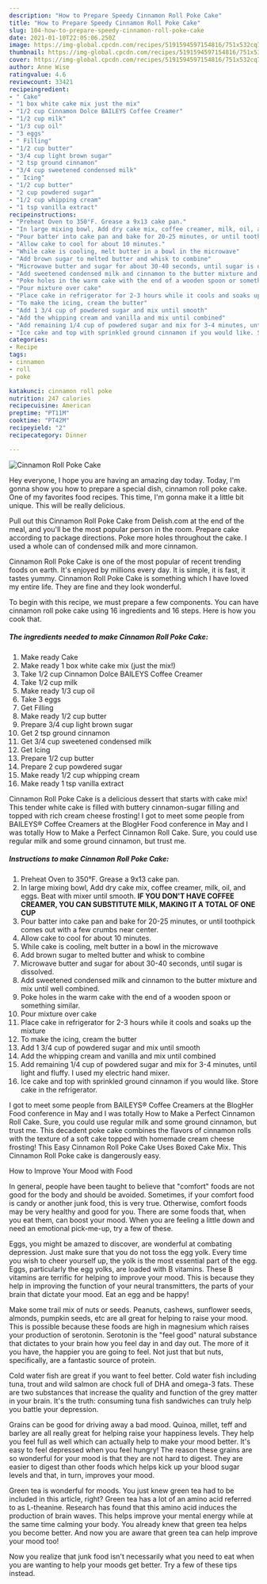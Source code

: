 ```yaml
---
description: "How to Prepare Speedy Cinnamon Roll Poke Cake"
title: "How to Prepare Speedy Cinnamon Roll Poke Cake"
slug: 104-how-to-prepare-speedy-cinnamon-roll-poke-cake
date: 2021-01-10T22:05:06.250Z
image: https://img-global.cpcdn.com/recipes/5191594597154816/751x532cq70/cinnamon-roll-poke-cake-recipe-main-photo.jpg
thumbnail: https://img-global.cpcdn.com/recipes/5191594597154816/751x532cq70/cinnamon-roll-poke-cake-recipe-main-photo.jpg
cover: https://img-global.cpcdn.com/recipes/5191594597154816/751x532cq70/cinnamon-roll-poke-cake-recipe-main-photo.jpg
author: Anne Wise
ratingvalue: 4.6
reviewcount: 33421
recipeingredient:
- " Cake"
- "1 box white cake mix just the mix"
- "1/2 cup Cinnamon Dolce BAILEYS Coffee Creamer"
- "1/2 cup milk"
- "1/3 cup oil"
- "3 eggs"
- " Filling"
- "1/2 cup butter"
- "3/4 cup light brown sugar"
- "2 tsp ground cinnamon"
- "3/4 cup sweetened condensed milk"
- " Icing"
- "1/2 cup butter"
- "2 cup powdered sugar"
- "1/2 cup whipping cream"
- "1 tsp vanilla extract"
recipeinstructions:
- "Preheat Oven to 350°F. Grease a 9x13 cake pan."
- "In large mixing bowl, Add dry cake mix, coffee creamer, milk, oil, and eggs. Beat with mixer until smooth. **IF YOU DON&#39;T HAVE COFFEE CREAMER, YOU CAN SUBSTITUTE MILK, MAKING IT A TOTAL OF ONE CUP**"
- "Pour batter into cake pan and bake for 20-25 minutes, or until toothpick comes out with a few crumbs near center."
- "Allow cake to cool for about 10 minutes."
- "While cake is cooling, melt butter in a bowl in the microwave"
- "Add brown sugar to melted butter and whisk to combine"
- "Microwave butter and sugar for about 30-40 seconds, until sugar is dissolved."
- "Add sweetened condensed milk and cinnamon to the butter mixture and mix until well combined."
- "Poke holes in the warm cake with the end of a wooden spoon or something similar."
- "Pour mixture over cake"
- "Place cake in refrigerator for 2-3 hours while it cools and soaks up the mixture"
- "To make the icing, cream the butter"
- "Add 1 3/4 cup of powdered sugar and mix until smooth"
- "Add the whipping cream and vanilla and mix until combined"
- "Add remaining 1/4 cup of powdered sugar and mix for 3-4 minutes, until light and fluffy. I used my electric hand mixer."
- "Ice cake and top with sprinkled ground cinnamon if you would like. Store cake in the refrigerator."
categories:
- Recipe
tags:
- cinnamon
- roll
- poke

katakunci: cinnamon roll poke 
nutrition: 247 calories
recipecuisine: American
preptime: "PT11M"
cooktime: "PT42M"
recipeyield: "2"
recipecategory: Dinner

---
```



![Cinnamon Roll Poke Cake](https://img-global.cpcdn.com/recipes/5191594597154816/751x532cq70/cinnamon-roll-poke-cake-recipe-main-photo.jpg)

Hey everyone, I hope you are having an amazing day today. Today, I'm gonna show you how to prepare a special dish, cinnamon roll poke cake. One of my favorites food recipes. This time, I'm gonna make it a little bit unique. This will be really delicious.

Pull out this Cinnamon Roll Poke Cake from Delish.com at the end of the meal, and you&#39;ll be the most popular person in the room. Prepare cake according to package directions. Poke more holes throughout the cake. I used a whole can of condensed milk and more cinnamon.

Cinnamon Roll Poke Cake is one of the most popular of recent trending foods on earth. It's enjoyed by millions every day. It is simple, it is fast, it tastes yummy. Cinnamon Roll Poke Cake is something which I have loved my entire life. They are fine and they look wonderful.


To begin with this recipe, we must prepare a few components. You can have cinnamon roll poke cake using 16 ingredients and 16 steps. Here is how you cook that.

<!--inarticleads1-->

##### The ingredients needed to make Cinnamon Roll Poke Cake:

1. Make ready  Cake
1. Make ready 1 box white cake mix (just the mix!)
1. Take 1/2 cup Cinnamon Dolce BAILEYS Coffee Creamer
1. Take 1/2 cup milk
1. Make ready 1/3 cup oil
1. Take 3 eggs
1. Get  Filling
1. Make ready 1/2 cup butter
1. Prepare 3/4 cup light brown sugar
1. Get 2 tsp ground cinnamon
1. Get 3/4 cup sweetened condensed milk
1. Get  Icing
1. Prepare 1/2 cup butter
1. Prepare 2 cup powdered sugar
1. Make ready 1/2 cup whipping cream
1. Make ready 1 tsp vanilla extract


Cinnamon Roll Poke Cake is a delicious dessert that starts with cake mix! This tender white cake is filled with buttery cinnamon-sugar filling and topped with rich cream cheese frosting! I got to meet some people from BAILEYS® Coffee Creamers at the BlogHer Food conference in May and I was totally How to Make a Perfect Cinnamon Roll Cake. Sure, you could use regular milk and some ground cinnamon, but trust me. 

<!--inarticleads2-->

##### Instructions to make Cinnamon Roll Poke Cake:

1. Preheat Oven to 350°F. Grease a 9x13 cake pan.
1. In large mixing bowl, Add dry cake mix, coffee creamer, milk, oil, and eggs. Beat with mixer until smooth. **IF YOU DON&#39;T HAVE COFFEE CREAMER, YOU CAN SUBSTITUTE MILK, MAKING IT A TOTAL OF ONE CUP**
1. Pour batter into cake pan and bake for 20-25 minutes, or until toothpick comes out with a few crumbs near center.
1. Allow cake to cool for about 10 minutes.
1. While cake is cooling, melt butter in a bowl in the microwave
1. Add brown sugar to melted butter and whisk to combine
1. Microwave butter and sugar for about 30-40 seconds, until sugar is dissolved.
1. Add sweetened condensed milk and cinnamon to the butter mixture and mix until well combined.
1. Poke holes in the warm cake with the end of a wooden spoon or something similar.
1. Pour mixture over cake
1. Place cake in refrigerator for 2-3 hours while it cools and soaks up the mixture
1. To make the icing, cream the butter
1. Add 1 3/4 cup of powdered sugar and mix until smooth
1. Add the whipping cream and vanilla and mix until combined
1. Add remaining 1/4 cup of powdered sugar and mix for 3-4 minutes, until light and fluffy. I used my electric hand mixer.
1. Ice cake and top with sprinkled ground cinnamon if you would like. Store cake in the refrigerator.


I got to meet some people from BAILEYS® Coffee Creamers at the BlogHer Food conference in May and I was totally How to Make a Perfect Cinnamon Roll Cake. Sure, you could use regular milk and some ground cinnamon, but trust me. This decadent poke cake combines the flavors of cinnamon rolls with the texture of a soft cake topped with homemade cream cheese frosting! This Easy Cinnamon Roll Poke Cake Uses Boxed Cake Mix. This Cinnamon Roll Poke cake is dangerously easy. 

How to Improve Your Mood with Food


In general, people have been taught to believe that "comfort" foods are not good for the body and should be avoided. Sometimes, if your comfort food is candy or another junk food, this is very true. Otherwise, comfort foods may be very healthy and good for you. There are some foods that, when you eat them, can boost your mood. When you are feeling a little down and need an emotional pick-me-up, try a few of these.

Eggs, you might be amazed to discover, are wonderful at combating depression. Just make sure that you do not toss the egg yolk. Every time you wish to cheer yourself up, the yolk is the most essential part of the egg. Eggs, particularly the egg yolks, are loaded with B vitamins. These B vitamins are terrific for helping to improve your mood. This is because they help in improving the function of your neural transmitters, the parts of your brain that dictate your mood. Eat an egg and be happy!

Make some trail mix of nuts or seeds. Peanuts, cashews, sunflower seeds, almonds, pumpkin seeds, etc are all great for helping to raise your mood. This is possible because these foods are high in magnesium which raises your production of serotonin. Serotonin is the "feel good" natural substance that dictates to your brain how you feel day in and day out. The more of it you have, the happier you are going to feel. Not just that but nuts, specifically, are a fantastic source of protein.

Cold water fish are great if you want to feel better. Cold water fish including tuna, trout and wild salmon are chock full of DHA and omega-3 fats. These are two substances that increase the quality and function of the grey matter in your brain. It's the truth: consuming tuna fish sandwiches can truly help you battle your depression. 

Grains can be good for driving away a bad mood. Quinoa, millet, teff and barley are all really great for helping raise your happiness levels. They help you feel full as well which can actually help to make your mood better. It's easy to feel depressed when you feel hungry! The reason these grains are so wonderful for your mood is that they are not hard to digest. They are easier to digest than other foods which helps kick up your blood sugar levels and that, in turn, improves your mood.

Green tea is wonderful for moods. You just knew green tea had to be included in this article, right? Green tea has a lot of an amino acid referred to as L-theanine. Research has found that this amino acid induces the production of brain waves. This helps improve your mental energy while at the same time calming your body. You already knew that green tea helps you become better. And now you are aware that green tea can help improve your mood too!

Now you realize that junk food isn't necessarily what you need to eat when you are wanting to help your moods get better. Try  a few  of  these  tips  instead.

